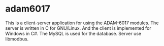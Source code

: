 # adam6017
This is a client-server application for using the ADAM-6017 modules. The server is written in C for GNU/Linux. And the client is implemented for Windows in C#. The MySQL is used for the database. Server use libmodbus.
